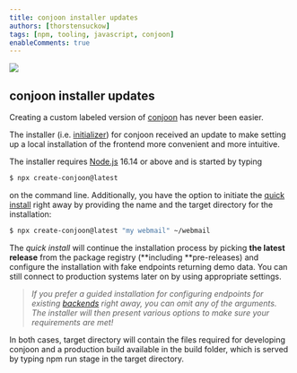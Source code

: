 ```yaml
---
title: conjoon installer updates
authors: [thorstensuckow]
tags: [npm, tooling, javascript, conjoon]
enableComments: true
---
```


![](https://cdn-images-1.medium.com/max/2186/1*jfdWSDOHVoTAkKJmlsSYqQ.gif)

## conjoon installer updates

Creating a custom labeled version of [conjoon](https://conjoon.org) has never been easier.

The installer (i.e. [initializer](https://docs.npmjs.com/cli/v8/commands/npm-init)) for conjoon received an update to make setting up a local installation of the frontend more convenient and more intuitive.

The installer requires [Node.js](https://nodejs.org/) 16.14 or above and is started by typing

```bash
$ npx create-conjoon@latest
```

on the command line. Additionally, you have the option to initiate the [quick install](https://www.conjoon.org/assets/files/create-conjoon-ceb95c48fd2585e918c38d15f61bebca.md#install-type) right away by providing the name and the target directory for the installation:

```bash
$ npx create-conjoon@latest "my webmail" ~/webmail
```

The *quick install* will continue the installation process by picking **the latest release** from the package registry (**including **pre-releases) and configure the installation with fake endpoints returning demo data. You can still connect to production systems later on by using appropriate settings.

>  _If you prefer a guided installation for configuring endpoints for existing [backends](https://www.conjoon.org/assets/files/overview-8db4359943e06906e553f7195535e9dd.md) right away, you can omit any of the arguments. The installer will then present various options to make sure your requirements are met!_

In both cases, target directory will contain the files required for developing conjoon and a production build available in the build folder, which is served by typing npm run stage in the target directory.


